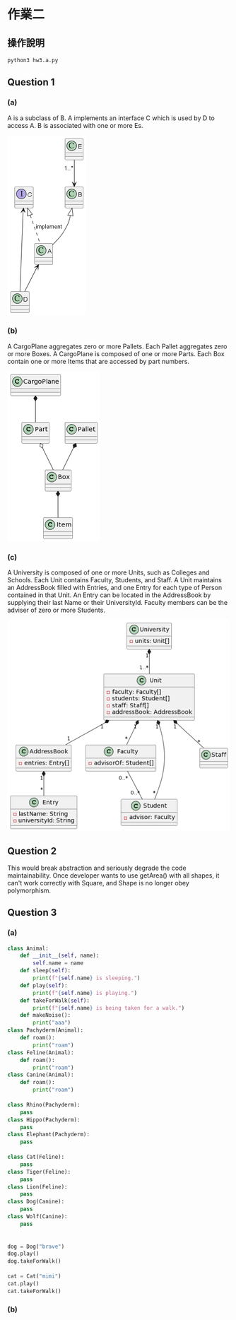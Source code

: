 # 作業二

## 操作說明

```bash
python3 hw3.a.py
```

## Question 1

### (a)
A is a subclass of B. A implements an interface C which is used by D to access A. B is associated with one or more Es.

![./1a.png](./1a.png)

### (b)
A CargoPlane aggregates zero or more Pallets. Each Pallet aggregates zero or more Boxes. A CargoPlane is composed of one or more Parts. Each Box contain one or more Items that are accessed by part numbers.

![./1b.png](./1b.png)

### (c)
A University is composed of one or more Units, such as Colleges and Schools. Each Unit contains Faculty, Students, and Staff. A Unit maintains an AddressBook filled with Entries, and one Entry for each type of Person contained in that Unit. An Entry can be located in the AddressBook by supplying their last
Name or their UniversityId. Faculty members can be the adviser of zero or more Students.

![./1c.png](./1c.png)

## Question 2

This would break abstraction and seriously degrade the code maintainability. Once developer wants to use getArea() with all shapes, it can't work correctly with Square, and Shape is no longer obey polymorphism.

## Question 3

### (a)

```python
class Animal:
    def __init__(self, name):
        self.name = name
    def sleep(self):
        print(f"{self.name} is sleeping.")
    def play(self):
        print(f"{self.name} is playing.")
    def takeForWalk(self):
        print(f"{self.name} is being taken for a walk.")
    def makeNoise():
        print("aaa")
class Pachyderm(Animal):
    def roam():
        print("roam")
class Feline(Animal):
    def roam():
        print("roam")
class Canine(Animal):
    def roam():
        print("roam")

class Rhino(Pachyderm):
    pass        
class Hippo(Pachyderm):
    pass
class Elephant(Pachyderm):
    pass

class Cat(Feline):
    pass
class Tiger(Feline):
    pass
class Lion(Feline):
    pass
class Dog(Canine):
    pass
class Wolf(Canine):
    pass


dog = Dog("brave")
dog.play()
dog.takeForWalk()

cat = Cat("mimi")
cat.play()
cat.takeForWalk()
```

### (b)
